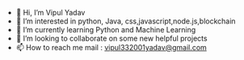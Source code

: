 - 👋 Hi, I’m Vipul Yadav
- 👀 I’m interested in python, Java, css,javascript,node.js,blockchain
- 🌱 I’m currently learning Python and Machine Learning 
- 💞️ I’m looking to collaborate on some new helpful projects
- 📫 How to reach me mail : vipul332001yadav@gmail.com
